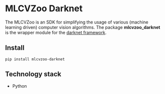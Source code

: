 # MLCVZoo Darknet

The MLCVZoo is an SDK for simplifying the usage of various (machine learning driven)
computer vision algorithms. The package **mlcvzoo_darknet** is the wrapper module for the
[darknet framework](https://github.com/AlexeyAB/darknet).

## Install
`
pip install mlcvzoo-darknet
`

## Technology stack

- Python

